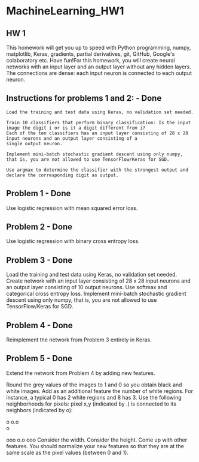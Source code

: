 # MachineLearning_HW1

## HW 1

This homework will get you up to speed with Python programming, numpy, matplotlib, Keras, gradients, partial derivatives, git, GitHub, Google's colaboratory etc. Have fun!For this homework, you will create neural networks with an input layer and an output layer without any hidden layers. The connections are dense: each input neuron is connected to each output neuron.

## Instructions for problems 1 and 2: - Done
```
Load the training and test data using Keras, no validation set needed.
```
```
Train 10 classifiers that perform binary classification: Is the input image the digit i or is it a digit different from i? 
Each of the ten classifiers has an input layer consisting of 28 x 28 input neurons and an output layer consisting of a 
single output neuron.
```
```
Implement mini-batch stochastic gradient descent using only numpy, that is, you are not allowed to use TensorFlow/Keras for SGD.
```
```
Use argmax to determine the classifier with the strongest output and declare the corresponding digit as output.
```
## Problem 1 - Done
Use logistic regression with mean squared error loss.

## Problem 2 - Done
Use logistic regression with binary cross entropy loss.

## Problem 3 - Done
Load the training and test data using Keras, no validation set needed.
Create network with an input layer consisting of 28 x 28 input neurons and an output layer consisting of 10 output neurons.
Use softmax and categorical cross entropy loss.
Implement mini-batch stochastic gradient descent using only numpy, that is, you are not allowed to use TensorFlow/Keras for SGD.

## Problem 4 - Done
Reimplement the network from Problem 3 entirely in Keras.

## Problem 5 - Done
Extend the network from Problem 4 by adding new features.

Round the grey values of the images to 1 and 0 so you obtain black and white images. Add as an additional feature the number of white regions. For instance, a typical 0 has 2 white regions and 8 has 3. Use the following neighborhoods for pixels:
pixel x,y (indicated by .) is connected to its neighbors (indicated by o):

 o
o.o  
 o
 
ooo
o.o
ooo
Consider the width.
Consider the height.
Come up with other features.
You should normalize your new features so that they are at the same scale as the pixel values (between 0 and 1).
